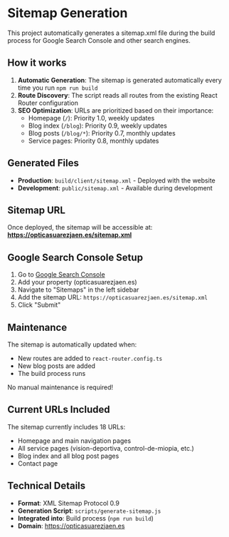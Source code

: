 # Sitemap Generation

This project automatically generates a sitemap.xml file during the build process for Google Search Console and other search engines.

## How it works

1. **Automatic Generation**: The sitemap is generated automatically every time you run `npm run build`
2. **Route Discovery**: The script reads all routes from the existing React Router configuration
3. **SEO Optimization**: URLs are prioritized based on their importance:
   - Homepage (`/`): Priority 1.0, weekly updates
   - Blog index (`/blog`): Priority 0.9, weekly updates
   - Blog posts (`/blog/*`): Priority 0.7, monthly updates
   - Service pages: Priority 0.8, monthly updates

## Generated Files

- **Production**: `build/client/sitemap.xml` - Deployed with the website
- **Development**: `public/sitemap.xml` - Available during development

## Sitemap URL

Once deployed, the sitemap will be accessible at:
**https://opticasuarezjaen.es/sitemap.xml**

## Google Search Console Setup

1. Go to [Google Search Console](https://search.google.com/search-console)
2. Add your property (opticasuarezjaen.es)
3. Navigate to "Sitemaps" in the left sidebar
4. Add the sitemap URL: `https://opticasuarezjaen.es/sitemap.xml`
5. Click "Submit"

## Maintenance

The sitemap is automatically updated when:

- New routes are added to `react-router.config.ts`
- New blog posts are added
- The build process runs

No manual maintenance is required!

## Current URLs Included

The sitemap currently includes 18 URLs:

- Homepage and main navigation pages
- All service pages (vision-deportiva, control-de-miopia, etc.)
- Blog index and all blog post pages
- Contact page

## Technical Details

- **Format**: XML Sitemap Protocol 0.9
- **Generation Script**: `scripts/generate-sitemap.js`
- **Integrated into**: Build process (`npm run build`)
- **Domain**: https://opticasuarezjaen.es
